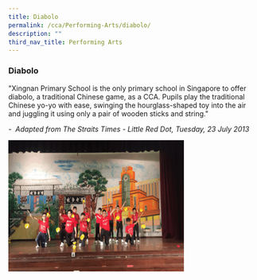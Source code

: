 ```yaml
---
title: Diabolo
permalink: /cca/Performing-Arts/diabolo/
description: ""
third_nav_title: Performing Arts
---
```

### Diabolo

"Xingnan Primary School is the only primary school in Singapore to offer diabolo, a traditional Chinese game, as a CCA. Pupils play the traditional Chinese yo-yo with ease, swinging the hourglass-shaped toy into the air and juggling it using only a pair of wooden sticks and string."

_\-  Adapted from The Straits Times - Little Red Dot, Tuesday, 23 July 2013_

<img src="/images/dia.gif" style="width:70%">